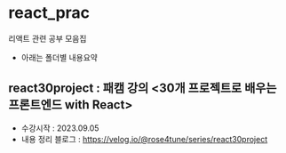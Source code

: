 # react_prac
리액트 관련 공부 모음집

* 아래는 폴더별 내용요약

## react30project : 패캠 강의 <30개 프로젝트로 배우는 프론트엔드 with React>
  - 수강시작 : 2023.09.05
  - 내용 정리 블로그 : https://velog.io/@rose4tune/series/react30project
